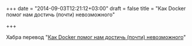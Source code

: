 +++
date = "2014-09-03T12:21:12+03:00"
draft = false
title = "Как Docker помог нам достичь (почти) невозможного"

+++

<p>Хабра перевод &quot;<a href="http://habrahabr.ru/post/235417/">Как Docker помог нам достичь (почти) невозможного</a>&quot;</p>

